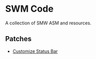 # SWM Code

A collection of SMW ASM and resources.

## Patches

- [Customize Status Bar](./patches/customize-status-bar)
